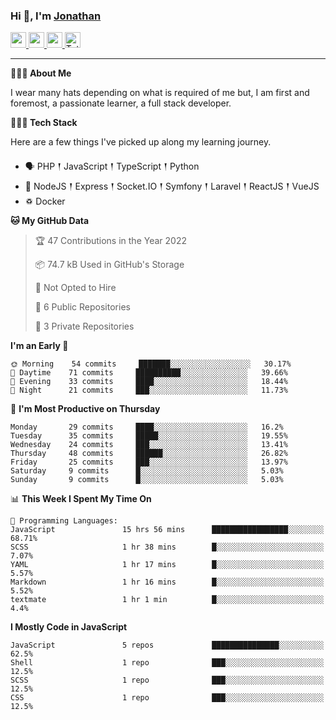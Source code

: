 ### Hi 👋, I'm [Jonathan](https://jonathan-d.ch) 

<p>
  <a href="https://www.twitter.com/redkill2108">
    <img src="https://img.shields.io/badge/twitter-%231DA1F2.svg?&style=for-the-badge&logo=twitter&logoColor=white" height=25>
  </a>
  <a href="https://www.linkedin.com/in/jdebetaz">
    <img src="https://img.shields.io/badge/linkedin-%230077B5.svg?&style=for-the-badge&logo=linkedin&logoColor=white" height=25>
  </a>
  <a href="https://www.instagram.com/jdebetaz/">
    <img src="https://img.shields.io/badge/instagram-%23E4405F.svg?&style=for-the-badge&logo=instagram&logoColor=white" height=25>
  </a>
  <a href="https://wakatime.com/@5c95ead1-71ee-4ecc-9a32-6c2b293dd432">
    <img src="https://wakatime.com/badge/user/5c95ead1-71ee-4ecc-9a32-6c2b293dd432.svg?style=for-the-badge" height=25 alt="Total time coded since Aug 23 2019" />
  </a>
</p>

-------

**🙋🏻‍♂️ About Me** 

<p>I wear many hats depending on what is required of me but, I am first and foremost, a passionate learner, a full stack developer.</p>

**👨🏻‍💻 Tech Stack** 

<p>Here are a few things I've picked up along my learning journey.</p>

- 🗣 PHP 𒑰 JavaScript 𒑰 TypeScript 𒑰 Python
- 🎒 NodeJS 𒑰 Express 𒑰 Socket.IO 𒑰 Symfony 𒑰 Laravel 𒑰 ReactJS 𒑰 VueJS
- ♽ Docker

<!--START_SECTION:waka-->
**🐱 My GitHub Data** 

> 🏆 47 Contributions in the Year 2022
 > 
> 📦 74.7 kB Used in GitHub's Storage 
 > 
> 🚫 Not Opted to Hire
 > 
> 📜 6 Public Repositories 
 > 
> 🔑 3 Private Repositories  
 > 
**I'm an Early 🐤** 

```text
🌞 Morning    54 commits     ███████░░░░░░░░░░░░░░░░░░   30.17% 
🌆 Daytime    71 commits     ██████████░░░░░░░░░░░░░░░   39.66% 
🌃 Evening    33 commits     ████░░░░░░░░░░░░░░░░░░░░░   18.44% 
🌙 Night      21 commits     ███░░░░░░░░░░░░░░░░░░░░░░   11.73%

```
📅 **I'm Most Productive on Thursday** 

```text
Monday       29 commits     ████░░░░░░░░░░░░░░░░░░░░░   16.2% 
Tuesday      35 commits     █████░░░░░░░░░░░░░░░░░░░░   19.55% 
Wednesday    24 commits     ███░░░░░░░░░░░░░░░░░░░░░░   13.41% 
Thursday     48 commits     ██████░░░░░░░░░░░░░░░░░░░   26.82% 
Friday       25 commits     ███░░░░░░░░░░░░░░░░░░░░░░   13.97% 
Saturday     9 commits      █░░░░░░░░░░░░░░░░░░░░░░░░   5.03% 
Sunday       9 commits      █░░░░░░░░░░░░░░░░░░░░░░░░   5.03%

```


📊 **This Week I Spent My Time On** 

```text
💬 Programming Languages: 
JavaScript               15 hrs 56 mins      █████████████████░░░░░░░░   68.71% 
SCSS                     1 hr 38 mins        █░░░░░░░░░░░░░░░░░░░░░░░░   7.07% 
YAML                     1 hr 17 mins        █░░░░░░░░░░░░░░░░░░░░░░░░   5.57% 
Markdown                 1 hr 16 mins        █░░░░░░░░░░░░░░░░░░░░░░░░   5.52% 
textmate                 1 hr 1 min          █░░░░░░░░░░░░░░░░░░░░░░░░   4.4%

```

**I Mostly Code in JavaScript** 

```text
JavaScript               5 repos             ███████████████░░░░░░░░░░   62.5% 
Shell                    1 repo              ███░░░░░░░░░░░░░░░░░░░░░░   12.5% 
SCSS                     1 repo              ███░░░░░░░░░░░░░░░░░░░░░░   12.5% 
CSS                      1 repo              ███░░░░░░░░░░░░░░░░░░░░░░   12.5%

```



<!--END_SECTION:waka-->
